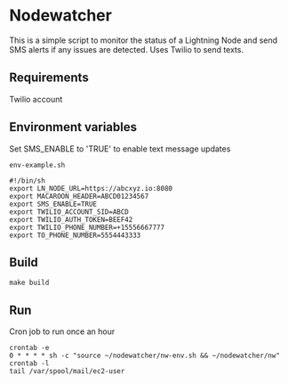 
# Nodewatcher

This is a simple script to monitor the status of a Lightning Node and send SMS
alerts if any issues are detected. Uses Twilio to send texts.

## Requirements

Twilio account

## Environment variables

Set SMS_ENABLE to 'TRUE' to enable text message updates

`env-example.sh`

```shell
#!/bin/sh
export LN_NODE_URL=https://abcxyz.io:8080
export MACAROON_HEADER=ABCD01234567
export SMS_ENABLE=TRUE
export TWILIO_ACCOUNT_SID=ABCD
export TWILIO_AUTH_TOKEN=BEEF42
export TWILIO_PHONE_NUMBER=+15556667777
export TO_PHONE_NUMBER=5554443333
```

## Build

```
make build
```

## Run

Cron job to run once an hour

```
crontab -e
0 * * * * sh -c "source ~/nodewatcher/nw-env.sh && ~/nodewatcher/nw"
crontab -l
tail /var/spool/mail/ec2-user
```